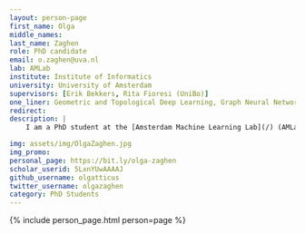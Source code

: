 ```yaml
---
layout: person-page
first_name: Olga
middle_names: 
last_name: Zaghen
role: PhD candidate
email: o.zaghen@uva.nl
lab: AMLab
institute: Institute of Informatics
university: University of Amsterdam
supervisors: [Erik Bekkers, Rita Fioresi (UniBo)]
one_liner: Geometric and Topological Deep Learning, Graph Neural Networks, Information Geometry
redirect: 
description: |
    I am a PhD student at the [Amsterdam Machine Learning Lab](/) (AMLab) supervised by [Erik Bekkers](https://ebekkers.github.io/) (University of Amsterdam), and co-supervised by [Rita Fioresi](https://www.unibo.it/sitoweb/rita.fioresi/) (University of Bologna), as part of the [CaLIForNIA](https://site.unibo.it/california-msca-se/en) Marie Skłodowska-Curie Doctoral Network. My research focuses on Geometric Deep Learning, with an emphasis on applying geometric and topological tools to advance deep learning methods, and addressing challenges in learning on graphs and other higher-order topological structures.

img: assets/img/OlgaZaghen.jpg
img_promo: 
personal_page: https://bit.ly/olga-zaghen
scholar_userid: 5LxnYUwAAAAJ
github_username: olgatticus
twitter_username: olgazaghen
category: PhD Students 
---
```


{% include person_page.html person=page %}